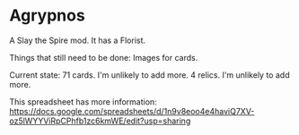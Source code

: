 # Agrypnos
A Slay the Spire mod. It has a Florist.


Things that still need to be done: Images for cards.

Current state:
71 cards. I'm unlikely to add more.
4 relics. I'm unlikely to add more.

This spreadsheet has more information: https://docs.google.com/spreadsheets/d/1n9v8eoo4e4haviQ7XV-oz5lWYYViRpCPhfb1zc6kmWE/edit?usp=sharing

